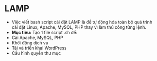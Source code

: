 # LAMP
- Việc viết bash script cài đặt LAMP là để tự động hóa toàn bộ quá trình cài đặt Linux, Apache, MySQL, PHP thay vì làm thủ công từng lệnh.
- **Mục tiêu:** Tạo 1 file script .sh để:
- Cài Apache, MySQL, PHP
- Khởi động dịch vụ
- Tải và triển khai WordPress
- Cấu hình quyền thư mục
